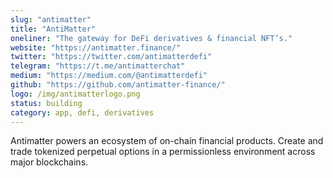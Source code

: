 ```yaml
---
slug: "antimatter"
title: "AntiMatter"
oneliner: "The gateway for DeFi derivatives & financial NFT’s."
website: "https://antimatter.finance/"
twitter: "https://twitter.com/antimatterdefi"
telegram: "https://t.me/antimatterchat"
medium: "https://medium.com/@antimatterdefi"
github: "https://github.com/antimatter-finance/"
logo: /img/antimatterlogo.png
status: building
category: app, defi, derivatives
---
```


Antimatter powers an ecosystem of on-chain financial products. Create and trade tokenized perpetual options in a permissionless environment across major blockchains.
